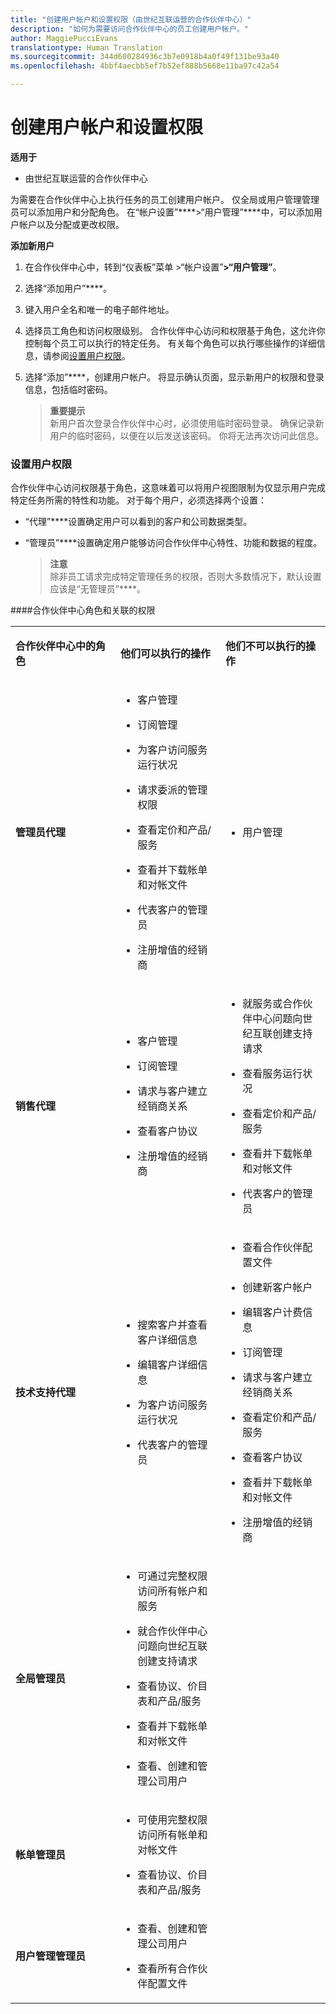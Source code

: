 ```yaml
---
title: "创建用户帐户和设置权限（由世纪互联运营的合作伙伴中心）"
description: "如何为需要访问合作伙伴中心的员工创建用户帐户。"
author: MaggiePucciEvans
translationtype: Human Translation
ms.sourcegitcommit: 344d600284936c3b7e0918b4a0f49f131be93a40
ms.openlocfilehash: 4bbf4aecbb5ef7b52ef888b5668e11ba97c42a54

---
```


# 创建用户帐户和设置权限


**适用于**

-   由世纪互联运营的合作伙伴中心


为需要在合作伙伴中心上执行任务的员工创建用户帐户。 仅全局或用户管理管理员可以添加用户和分配角色。 在“帐户设置”****&gt;“用户管理”****中，可以添加用户帐户以及分配或更改权限。

**添加新用户**

1.  在合作伙伴中心中，转到“仪表板”菜单 &gt;“帐户设置”****&gt;“用户管理”****。

2.  选择“添加用户”****。

3.  键入用户全名和唯一的电子邮件地址。

4.  选择员工角色和访问权限级别。 合作伙伴中心访问和权限基于角色，这允许你控制每个员工可以执行的特定任务。 有关每个角色可以执行哪些操作的详细信息，请参阅[设置用户权限](#setuserpermissions)。

5.  选择“添加”****，创建用户帐户。 将显示确认页面，显示新用户的权限和登录信息，包括临时密码。

    >**重要提示**<br>新用户首次登录合作伙伴中心时，必须使用临时密码登录。 确保记录新用户的临时密码，以便在以后发送该密码。 你将无法再次访问此信息。 

### <a href="" id="setuserpermissions"></a>设置用户权限

合作伙伴中心访问权限基于角色，这意味着可以将用户视图限制为仅显示用户完成特定任务所需的特性和功能。 对于每个用户，必须选择两个设置：

-   “代理”****设置确定用户可以看到的客户和公司数据类型。

-   “管理员”****设置确定用户能够访问合作伙伴中心特性、功能和数据的程度。 

    >**注意**<br>除非员工请求完成特定管理任务的权限，否则大多数情况下，默认设置应该是“无管理员”****。

####合作伙伴中心角色和关联的权限

<table>
<colgroup>
<col width="33%" />
<col width="33%" />
<col width="33%" />
</colgroup>
<tbody>
<tr class="odd">
<td><p><strong>合作伙伴中心中的角色</strong></p></td>
<td><p><strong>他们可以执行的操作</strong></p></td>
<td><p><strong>他们不可以执行的操作</strong></p></td>
</tr>
<tr class="even">
<td><p><strong>管理员代理</strong></p></td>
<td><ul>
<li><p>客户管理</p></li>
<li><p>订阅管理</p></li>
<li><p>为客户访问服务运行状况</p></li>
<li><p>请求委派的管理权限</p></li>
<li><p>查看定价和产品/服务</p></li>
<li><p>查看并下载帐单和对帐文件</p></li>
<li><p>代表客户的管理员</p></li>
<li><p>注册增值的经销商</p></li>
</ul></td>
<td><ul>
<li><p>用户管理</p></li>
</ul></td>
</tr>
<tr class="odd">
<td><p><strong>销售代理</strong></p></td>
<td><ul>
<li><p>客户管理</p></li>
<li><p>订阅管理</p></li>
<li><p>请求与客户建立经销商关系</p></li>
<li><p>查看客户协议</p></li>
<li><p>注册增值的经销商</p></li>
</ul></td>
<td><ul>
<li><p>就服务或合作伙伴中心问题向世纪互联创建支持请求</p></li>
<li><p>查看服务运行状况</p></li>
<li><p>查看定价和产品/服务</p></li>
<li><p>查看并下载帐单和对帐文件</p></li>
<li><p>代表客户的管理员</p></li>
</ul></td>
</tr>
<tr class="even">
<td><p><strong>技术支持代理</strong></p></td>
<td><ul>
<li><p>搜索客户并查看客户详细信息</p></li>
<li><p>编辑客户详细信息</p></li>
<li><p>为客户访问服务运行状况</p></li>
<li><p>代表客户的管理员</p></li>
</ul></td>
<td><ul>
<li><p>查看合作伙伴配置文件</p></li>
<li><p>创建新客户帐户</p></li>
<li><p>编辑客户计费信息</p></li>
<li><p>订阅管理</p></li>
<li><p>请求与客户建立经销商关系</p></li>
<li><p>查看定价和产品/服务</p></li>
<li><p>查看客户协议</p></li>
<li><p>查看并下载帐单和对帐文件</p></li>
<li><p>注册增值的经销商</p></li>
</ul></td>
</tr>
<tr class="odd">
<td><p><strong>全局管理员</strong></p></td>
<td><ul>
<li><p>可通过完整权限访问所有帐户和服务</p></li>
<li><p>就合作伙伴中心问题向世纪互联创建支持请求</p></li>
<li><p>查看协议、价目表和产品/服务</p></li>
<li><p>查看并下载帐单和对帐文件</p></li>
<li><p>查看、创建和管理公司用户</p></li>
</ul></td>
<td></td>
</tr>
<tr class="even">
<td><p><strong>帐单管理员</strong></p></td>
<td><ul>
<li><p>可使用完整权限访问所有帐单和对帐文件</p></li>
<li><p>查看协议、价目表和产品/服务</p></li>
</ul></td>
<td></td>
</tr>
<tr class="odd">
<td><p><strong>用户管理管理员</strong></p></td>
<td><ul>
<li><p>查看、创建和管理公司用户</p></li>
<li><p>查看所有合作伙伴配置文件</p></li>
</ul></td>
<td></td>
</tr>
</tbody>
</table>




<!--HONumber=Oct16_HO1-->


